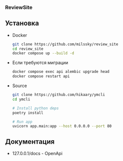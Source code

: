<h3>ReviewSite</h3>

## Установка
* Docker
    ```sh
    git clone https://github.com/milssky/review_site
    cd review_site
    docker compose up --build -d
    ```

* Если требуются миграции
    ```sh
    docker compose exec api alembic upgrade head 
    docker compose restart api
    ```

* Source
    ```sh
    git clone https://github.com/hikaary/ymcli
    cd ymcli 

    # Install python deps
    poetry install

    # Run app 
    uvicorn app.main:app --host 0.0.0.0 --port 80
    ```

## Документация
* 127.0.0.1/docs - OpenApi


